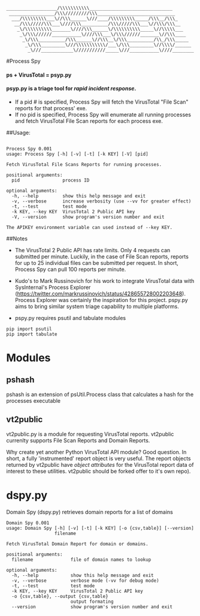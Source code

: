     ___________________/\\\\\\\\\\\_______________________________        
     _________________/\\\/////////\\\_____________________________       
      ___/\\\\\\\\\___\//\\\______\///____/\\\\\\\\\_____/\\\__/\\\_      
       __/\\\/////\\\___\////\\\__________/\\\/////\\\___\//\\\/\\\__     
        _\/\\\\\\\\\\_______\////\\\______\/\\\\\\\\\\_____\//\\\\\___    
         _\/\\\//////___________\////\\\___\/\\\//////_______\//\\\____   
          _\/\\\__________/\\\______\//\\\__\/\\\__________/\\_/\\\_____  
           _\/\\\_________\///\\\\\\\\\\\/___\/\\\_________\//\\\\/______ 
            _\///____________\///////////_____\///___________\////________ 

#Process Spy

#### ps + VirusTotal = psyp.py

#### psyp.py is a triage tool for *rapid incident response*.  

- If a pid # is specified, Process Spy will fetch the VirusTotal "File Scan" reports for that process' exe.
- If no pid is specified, Process Spy will enumerate all running processes and fetch VirusTotal File Scan reports for each process exe. 

##Usage:

```

Process Spy 0.001
usage: Process Spy [-h] [-v] [-t] [-k KEY] [-V] [pid]

Fetch VirusTotal File Scans Reports for running processes.

positional arguments:
  pid                process ID

optional arguments:
  -h, --help         show this help message and exit
  -v, --verbose      increase verbosity (use --vv for greater effect)
  -t, --test         test mode
  -k KEY, --key KEY  VirusTotal 2 Public API key
  -V, --version      show program's version number and exit

The APIKEY environment variable can used instead of --key KEY.

```

##Notes

- The VirusTotal 2 Public API has rate limits.  Only 4 requests can submitted per minute.  Luckily, in the case of File Scan reports, reports for up to 25 individual files can be submitted per request.  In short, Process Spy can pull 100 reports per minute.

- Kudo's to Mark Russinovich for his work to integrate VirusTotal data with SysInternal's Process Explorer (https://twitter.com/markrussinovich/status/428655728002203648). Process Explorer was certainly the inspiration for this project.  pspy.py aims to bring similar system triage capability to multiple platforms.

- pspy.py requires psutil and tabulate modules
``` 
pip import psutil
pip import tabulate
```


# Modules

## pshash 

pshash is an extension of psUtil.Process class that calculates a hash for the processes executable

## vt2public

vt2public.py is a module for requesting VirusTotal reports. vt2public currenlty supports File Scan Reports and Domain Reports. 

Why create yet another Python VirusTotal API module? Good question. In short, a fully 'instrumented' report object is very useful. The report objects returned by vt2public have *object attributes* for the VirusTotal report data of interest to these utilities. vt2public should be forked offer to it's own repo).


# dspy.py 

Domain Spy (dspy.py) retrieves domain reports for a list of domains

```
Domain Spy 0.001
usage: Domain Spy [-h] [-v] [-t] [-k KEY] [-o {csv,table}] [--version]
                  filename

Fetch VirusTotal Domain Report for domain or domains.

positional arguments:
  filename              file of domain names to lookup

optional arguments:
  -h, --help            show this help message and exit
  -v, --verbose         verbose mode (-vv for debug mode)
  -t, --test            test mode
  -k KEY, --key KEY     VirusTotal 2 Public API key
  -o {csv,table}, --output {csv,table}
                        output formating
  --version             show program's version number and exit

```


